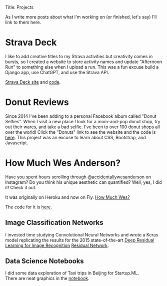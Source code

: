 Title: Projects

As I write more posts about what I'm working on (or finished, let's say) I'll
link to them here.

# Strava Deck
I like to add creative titles to my Strava activities but creativity comes in bursts, so I 
created a website to store activity names and update "Afternoon Run" to something else when I upload a run.
This was a fun excuse build a Django app, use ChatGPT, and use the Strava API.

[Strava Deck site](https://strava-deck.fly.dev/) and [code](https://github.com/roryhr/strava-deck/). 

# Donut Reviews
Since 2014 I've been adding to a personal Facebook album called "Donut Selfies". 
When I visit a new place I look for a mom-and-pop donut shop, try out their wares, and take a bad selfie.
I've been to over 100 donut shops all over the world!
Click the "Donuts" link to see the website and the code is [here](https://github.com/roryhr/code/tree/master/donut_reviews).
This project was an excuse to learn about CSS, Bootstrap, and Javascript.

# How Much Wes Anderson?
Have you spent hours scrolling through [@accidentallywesanderson](https://www.instagram.com/accidentallywesanderson/) on Instagram? 
Do you think his unique aesthetic can quantified? 
Well, yes, I did it!
Check it out.

It was originally on Heroku and now on Fly.
[How Much Wes?](https://falling-dew-7859.fly.dev/)

The code for it is [here](https://github.com/roryhr/code/tree/master/how_much_wes).


## Image Classification Networks
I invested time studying Convolutional Neural Networks and wrote a Keras model replicating the results for the 2015 state-of-the-art [Deep Residual Learning for Image Recognition](http://arxiv.org/abs/1512.03358)
 [Residual Network](https://github.com/roryhr/keras_resnet).


## Data Science Notebooks
I did some data exploration of Taxi trips in Beijing for Startup.ML.  
There are neat graphics in the [notebook](http://nbviewer.jupyter.org/github/roryhr/taxi-trajectories/blob/master/taxi-data-notebook.ipynb).
